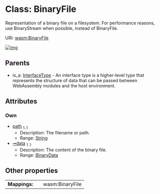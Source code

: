 
# Class: BinaryFile


Representation of a binary file on a filesystem. For performance reasons, use BinaryStream when possible, instead of BinaryFile.

URI: [wasm:BinaryFile](https://w3id.org/itk/wasmBinaryFile)


[![img](https://yuml.me/diagram/nofunky;dir:TB/class/[InterfaceType],[BinaryData]<data%201..1-++[BinaryFile&#124;path:string],[InterfaceType]^-[BinaryFile],[BinaryData])](https://yuml.me/diagram/nofunky;dir:TB/class/[InterfaceType],[BinaryData]<data%201..1-++[BinaryFile&#124;path:string],[InterfaceType]^-[BinaryFile],[BinaryData])

## Parents

 *  is_a: [InterfaceType](InterfaceType.md) - An interface type is a higher-level type that represents the structure of data that can be passed between WebAssembly modules and the host environment.

## Attributes


### Own

 * [path](path.md)  <sub>1..1</sub>
     * Description: The filename or path.
     * Range: [String](types/String.md)
 * [➞data](binaryFile__data.md)  <sub>1..1</sub>
     * Description: The content of the binary file.
     * Range: [BinaryData](BinaryData.md)

## Other properties

|  |  |  |
| --- | --- | --- |
| **Mappings:** | | wasm:BinaryFile |

